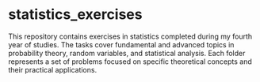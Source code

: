 # statistics_exercises
This repository contains exercises in statistics completed during my fourth year of studies. The tasks cover fundamental and advanced topics in probability theory, random variables, and statistical analysis. Each folder represents a set of problems focused on specific theoretical concepts and their practical applications.
